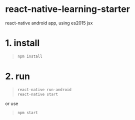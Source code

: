 # react-native-learning-starter
react-native android app, using es2015 jsx

# 1. install
>```bash
> npm install
>```

# 2. run
>```bash
> react-native run-android
> react-native start
>```

or use
>```bash
> npm start
>```
